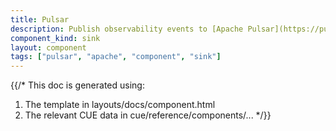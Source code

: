 ```yaml
---
title: Pulsar
description: Publish observability events to [Apache Pulsar](https://pulsar.apache.org) topics
component_kind: sink
layout: component
tags: ["pulsar", "apache", "component", "sink"]
---
```


{{/*
This doc is generated using:

1. The template in layouts/docs/component.html
2. The relevant CUE data in cue/reference/components/...
*/}}
